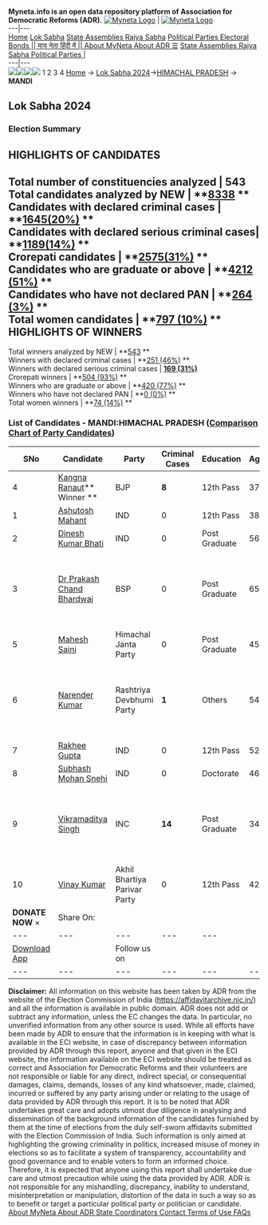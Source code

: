 **Myneta.info is an open data repository platform of Association for Democratic Reforms (ADR).**
[![Myneta Logo](https://www.myneta.info/lib/img/myneta-logo.png)](https://www.myneta.info/) | [![Myneta Logo](https://www.myneta.info/lib/img/adr-logo.png)](https://adrindia.org)  
---|---  
[Home](https://www.myneta.info/) [Lok Sabha](https://www.myneta.info/#ls "Lok Sabha") [ State Assemblies ](https://www.myneta.info/#sa "State Assemblies") [Rajya Sabha](https://www.myneta.info/#rs "Rajya Sabha") [Political Parties ](https://www.myneta.info/party "Political Parties") [ Electoral Bonds ](https://www.myneta.info/electoral_bonds "Electoral Bonds") [ || माय नेता हिंदी में || ](https://translate.google.co.in/translate?prev=hp&hl=en&js=y&u=www.myneta.info&sl=en&tl=hi&history_state0=) [ About MyNeta ](https://adrindia.org/content/about-myneta) [ About ADR ](https://adrindia.org/about-adr/who-we-are) [☰](javascript:void\(0\))
[ State Assemblies ](https://www.myneta.info/#sa "State Assemblies") [ Rajya Sabha ](https://www.myneta.info/#rs "Rajya Sabha") [ Political Parties ](https://www.myneta.info/party "Political Parties")
|   
---|---  
![](https://www.myneta.info/lib/img/banner/banner-1.png)![](https://www.myneta.info/lib/img/banner/banner-2.png)![](https://www.myneta.info/lib/img/banner/banner-3.png)![](https://www.myneta.info/lib/img/banner/banner-4.png)
1  2  3  4 
[Home](https://www.myneta.info/) → [Lok Sabha 2024](https://www.myneta.info/LokSabha2024/)→[HIMACHAL PRADESH](https://www.myneta.info/LokSabha2024/index.php?action=show_constituencies&state_id=13) → **MANDI**
### 
## Lok Sabha 2024
###  Election Summary 
HIGHLIGHTS OF CANDIDATES  
---  
Total number of constituencies analyzed |  543   
Total candidates analyzed by NEW | **[8338](https://www.myneta.info/LokSabha2024/index.php?action=summary&subAction=candidates_analyzed&sort=candidate#summary) **  
Candidates with declared criminal cases | **[1645(20%)](https://www.myneta.info/LokSabha2024/index.php?action=summary&subAction=crime&sort=candidate#summary) **  
Candidates with declared serious criminal cases| **[1189(14%)](https://www.myneta.info/LokSabha2024/index.php?action=summary&subAction=serious_crime&sort=candidate#summary) **  
Crorepati candidates | **[2575(31%)](https://www.myneta.info/LokSabha2024/index.php?action=summary&subAction=crorepati&sort=candidate#summary) **  
Candidates who are graduate or above | **[4212 (51%)](https://www.myneta.info/LokSabha2024/index.php?action=summary&subAction=education&sort=candidate#summary) **  
Candidates who have not declared PAN | **[264 (3%)](https://www.myneta.info/LokSabha2024/index.php?action=summary&subAction=without_pan&sort=candidate#summary) **  
Total women candidates | **[797 (10%)](https://www.myneta.info/LokSabha2024/index.php?action=summary&subAction=women_candidate&sort=candidate#summary) **  
HIGHLIGHTS OF WINNERS  
---  
Total winners analyzed by NEW | **[543](https://www.myneta.info/LokSabha2024/index.php?action=summary&subAction=winner_analyzed&sort=candidate#summary) **  
Winners with declared criminal cases | **[251 (46%)](https://www.myneta.info/LokSabha2024/index.php?action=summary&subAction=winner_crime&sort=candidate#summary) **  
Winners with declared serious criminal cases | **[169 (31%)](https://www.myneta.info/LokSabha2024/index.php?action=summary&subAction=winner_serious_crime&sort=candidate#summary)**  
Crorepati winners | **[504 (93%)](https://www.myneta.info/LokSabha2024/index.php?action=summary&subAction=winner_crorepati&sort=candidate#summary) **  
Winners who are graduate or above | **[420 (77%)](https://www.myneta.info/LokSabha2024/index.php?action=summary&subAction=winner_education&sort=candidate#summary) **  
Winners who have not declared PAN | **[0 (0%)](https://www.myneta.info/LokSabha2024/index.php?action=summary&subAction=winner_without_pan&sort=candidate#summary) **  
Total women winners | **[74 (14%)](https://www.myneta.info/LokSabha2024/index.php?action=summary&subAction=winner_women&sort=candidate#summary) **  
### List of Candidates - MANDI:HIMACHAL PRADESH ([Comparison Chart of Party Candidates](https://www.myneta.info/LokSabha2024/comparisonchart.php?constituency_id=152))
SNo | Candidate| Party| Criminal Cases| Education| Age| Total Assets| Liabilities  
---|---|---|---|---|---|---|---  
4  | [Kangna Ranaut](https://www.myneta.info/LokSabha2024/candidate.php?candidate_id=8764)** Winner ** | BJP | **8** | 12th Pass| 37 | Rs 91,66,31,239 ~ 91 Crore+ | Rs 17,38,86,641 ~ 17 Crore+  
1  | [Ashutosh Mahant](https://www.myneta.info/LokSabha2024/candidate.php?candidate_id=8855) | IND | 0 | 12th Pass| 38 | Rs 1,54,62,153 ~ 1 Crore+ | Rs 0 ~   
2  | [Dinesh Kumar Bhati](https://www.myneta.info/LokSabha2024/candidate.php?candidate_id=8851) | IND | 0 | Post Graduate| 56 | Rs 2,50,84,562 ~ 2 Crore+ | Rs 9,55,757 ~ 9 Lacs+  
3  | [Dr Prakash Chand Bhardwaj](https://www.myneta.info/LokSabha2024/candidate.php?candidate_id=8854) | BSP | 0 | Post Graduate| 65 | ![](https://myneta.info/image_v2.php?myneta_folder=LokSabha2024&candidate_id=8854&col=ta) | ![](https://myneta.info/image_v2.php?myneta_folder=LokSabha2024&candidate_id=8854&col=lia)  
5  | [Mahesh Saini](https://www.myneta.info/LokSabha2024/candidate.php?candidate_id=8856) | Himachal Janta Party | 0 | Post Graduate| 45 | Rs 24,72,919 ~ 24 Lacs+ | Rs 26,30,000 ~ 26 Lacs+  
6  | [Narender Kumar](https://www.myneta.info/LokSabha2024/candidate.php?candidate_id=8853) | Rashtriya Devbhumi Party | **1** | Others| 54 | ![](https://myneta.info/image_v2.php?myneta_folder=LokSabha2024&candidate_id=8853&col=ta) | ![](https://myneta.info/image_v2.php?myneta_folder=LokSabha2024&candidate_id=8853&col=lia)  
7  | [Rakhee Gupta](https://www.myneta.info/LokSabha2024/candidate.php?candidate_id=8849) | IND | 0 | 12th Pass| 52 | Rs 87,07,200 ~ 87 Lacs+ | Rs 10,50,000 ~ 10 Lacs+  
8  | [Subhash Mohan Snehi](https://www.myneta.info/LokSabha2024/candidate.php?candidate_id=8850) | IND | 0 | Doctorate| 46 | Rs 2,06,55,000 ~ 2 Crore+ | Rs 0 ~   
9  | [Vikramaditya Singh](https://www.myneta.info/LokSabha2024/candidate.php?candidate_id=8765) | INC | **14** | Post Graduate| 34 | ![](https://myneta.info/image_v2.php?myneta_folder=LokSabha2024&candidate_id=8765&col=ta) | ![](https://myneta.info/image_v2.php?myneta_folder=LokSabha2024&candidate_id=8765&col=lia)  
10  | [Vinay Kumar](https://www.myneta.info/LokSabha2024/candidate.php?candidate_id=8852) | Akhil Bhartiya Parivar Party | 0 | 12th Pass| 42 | Rs 14,45,000 ~ 14 Lacs+ | Rs 11,00,000 ~ 11 Lacs+  
|  **DONATE NOW** × |  Share On:  | [](https://api.whatsapp.com/send?text=https%3A%2F%2Fmyneta.info%2Fpunjab2022%2Findex.php%3Faction%3Dshow_constituencies%26state_id%3D19) | [](https://www.facebook.com/sharer/sharer.php?u=https%3A%2F%2Fmyneta.info%2Fpunjab2022%2Findex.php%3Faction%3Dshow_constituencies%26state_id%3D19) | [](https://twitter.com/share?url=https%3A%2F%2Fmyneta.info%2Fpunjab2022%2Findex.php%3Faction%3Dshow_constituencies%26state_id%3D19)  
---|---|---|---|---  
| [ Download App ](https://play.google.com/store/apps/details?id=com.webrosoft.myneta1&pcampaignid=pcampaignidMKT-Other-global-all-co-prtnr-py-PartBadge-Mar2515-1) | [](https://play.google.com/store/apps/details?id=com.webrosoft.myneta1&pcampaignid=pcampaignidMKT-Other-global-all-co-prtnr-py-PartBadge-Mar2515-1) |  Follow us on  | [](https://www.facebook.com/adrindia.org/) | [](https://twitter.com/adrspeaks) | [](https://groups.google.com/g/national-election-watch?hl=en&pli=1) | [](https://www.instagram.com/adrspeaks/) | [](https://www.youtube.com/user/adrspeaks) | [](https://sharechat.com/profile/adrspeaks)  
---|---|---|---|---|---|---|---|---  
**Disclaimer:** All information on this website has been taken by ADR from the website of the Election Commission of India (https://affidavitarchive.nic.in/) and all the information is available in public domain. ADR does not add or subtract any information, unless the EC changes the data. In particular, no unverified information from any other source is used. While all efforts have been made by ADR to ensure that the information is in keeping with what is available in the ECI website, in case of discrepancy between information provided by ADR through this report, anyone and that given in the ECI website, the information available on the ECI website should be treated as correct and Association for Democratic Reforms and their volunteers are not responsible or liable for any direct, indirect special, or consequential damages, claims, demands, losses of any kind whatsoever, made, claimed, incurred or suffered by any party arising under or relating to the usage of data provided by ADR through this report. It is to be noted that ADR undertakes great care and adopts utmost due diligence in analysing and dissemination of the background information of the candidates furnished by them at the time of elections from the duly self-sworn affidavits submitted with the Election Commission of India. Such information is only aimed at highlighting the growing criminality in politics, increased misuse of money in elections so as to facilitate a system of transparency, accountability and good governance and to enable voters to form an informed choice. Therefore, it is expected that anyone using this report shall undertake due care and utmost precaution while using the data provided by ADR. ADR is not responsible for any mishandling, discrepancy, inability to understand, misinterpretation or manipulation, distortion of the data in such a way so as to benefit or target a particular political party or politician or candidate. 
[ About MyNeta ](https://adrindia.org/content/about-myneta) [ About ADR ](https://adrindia.org/about-adr/who-we-are) [ State Coordinators ](https://adrindia.org/about-adr/state-coordinators) [ Contact ](https://adrindia.org/contact-us) [ Terms of Use ](https://adrindia.org/content/adr-terms-use) [ FAQs ](https://adrindia.org/content/faqs)
